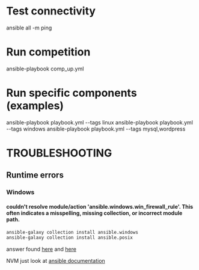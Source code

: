 # Test connectivity
ansible all -m ping

# Run competition
ansible-playbook comp_up.yml

# Run specific components (examples)
ansible-playbook playbook.yml --tags linux
ansible-playbook playbook.yml --tags windows
ansible-playbook playbook.yml --tags mysql,wordpress


# TROUBLESHOOTING

## Runtime errors

### Windows

#### couldn't resolve module/action 'ansible.windows.win_firewall_rule'. This often indicates a misspelling, missing collection, or incorrect module path.
```bash
ansible-galaxy collection install ansible.windows
ansible-galaxy collection install ansible.posix
```
answer found [here](https://github.com/ansible-collections/ansible.windows/issues/282) and [here](https://stackoverflow.com/questions/66335800/error-couldnt-resolve-module-action-this-often-indicates-a-misspelling-miss)

NVM just look at [ansible documentation](https://docs.ansible.com/ansible/latest/collections/community/windows/win_firewall_rule_module.html)